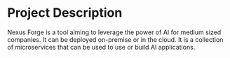 # Project Description 

Nexus Forge is a tool aiming to leverage the power of AI for medium sized companies. It can be deployed on-premise or in the cloud. It is a collection of microservices that can be used to use or build AI applications.